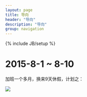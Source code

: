 ```yaml
---
layout: page
title: 导向
header: "导向"
description: "导向"
group: navigation
---
```

{% include JB/setup %}

# 2015-8-1 ~ 8-10
加班一个多月，换来9天休假，计划之：

![](http://7fvf56.com1.z0.glb.clouddn.com/9days_plan.png)